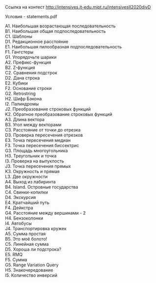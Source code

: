 Ссылка на контест http://intensives.it-edu.mipt.ru/intensivesII2020divD

Условия - statements.pdf

A1. Наибольшая возрастающая последовательность \
B1. Наибольшая общая подпоследовательность \
C1. Шаблоны \
D1. Редакционное расстояние \
E1. Наибольшая пилообразная подпоследовательность \
F1. Гангстеры \
G1. Упорядочьте шарики \
A2. Префикс-функция \
B2. Z-функция \
C2. Сравнения подстрок \
D2. Дана строка \
E2. Кубики \
F2. Основание строки \
G2. Retrostring \
H2. Шифр Бэкона \
I2. Палиндромы \
J2. Преобразование строковых функций \
K2. Обратное преобразование строковых функций \
A3. Длина вектора \
B3. Угол между векторами \
C3. Расстояние от точки до отрезка \
D3. Проверка пересечения отрезков \
E3. Точка пересечения медиан \
F3. Точка пересечения биссектрис \
G3. Площадь многоугольника \
H3. Треугольник и точка \
I3. Проверка на выпуклость \
J3. Точка пересечения прямых \
K3. Окружность и прямая \
L3. Две окружности \
A4. Выход из лабиринта \
B4. Island. Островные государства \
C4. Свинки-копилки \
D4. Экскурсия \
E4. Кратчайший путь \
F4. Дейкстра \
G4. Расстояние между вершинами - 2 \
H4. Бензоколонки \
I4. Автобусы \
J4. Транспортировка кружек \
A5. Сумма простая \
B5. Это моё болото! \
C5. Линейная сумма \
D5. Хороша ли подстрока? \
E5. RMQ \
F5. Сумма \
G5. Range Variation Query \
H5. Знакочередование \
I5. Количество инверсий










